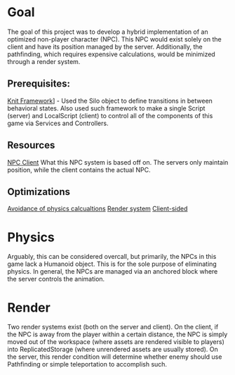 # Goal
The goal of this project was to develop a hybrid implementation of an optimized non-player character (NPC). This NPC would exist solely on the client and have its position managed by the server. Additionally, the pathfinding, which requires expensive calculations, would be minimized through a render system. 

## Prerequisites:
[Knit Framework](https://github.com/Sleitnick/Knit)] - Used the Silo object to define transitions in between behavioral states. Also used such framework to make a single Script (server) and LocalScript (client) to control all of the components of this game via Services and Controllers. 

## Resources
[NPC Client](https://www.youtube.com/watch?v=JyMxrcqEzu8&t=974s&pp=ygUPbnBjIHBhdGhmaW5kaW5n) What this NPC system is based off on. The servers only maintain position, while the client contains the actual NPC. 

## Optimizations
[Avoidance of physics calcualtions](#Physics)
[Render system](#Render)
[Client-sided](#Client)


# Physics
Arguably, this can be considered overcall, but primarily, the NPCs in this game lack a Humanoid object. This is for the sole purpose of eliminating physics. In general, the NPCs are managed via an anchored block where the server controls the animation. 

# Render
Two render systems exist (both on the server and client). On the client, if the NPC is away from the player within a certain distance, the NPC is simply moved out of the workspace (where assets are rendered visible to players) into ReplicatedStorage (where unrendered assets are usually stored). On the server, this render condition will determine whether enemy should use Pathfinding or simple teleportation to accomplish such. 

